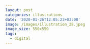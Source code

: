 ```yaml
---
layout: post
categories: illustrations
date: '2020-01-26T12:05:23+03:00'
image: /images/illustration_28.jpeg
image_size: 550x550
tags:
  - digital
---
```

